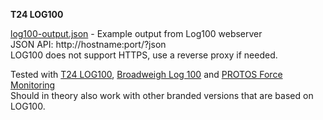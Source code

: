 **T24 LOG100**    

[log100-output.json](log100-output.json) - Example output from Log100 webserver  
JSON API: http://hostname:port/?json  
LOG100 does not support HTTPS, use a reverse proxy if needed.  

Tested with [T24 LOG100](https://www.mantracourt.com/software/t24-range/t24log100-channel-data-logging-visualisation-software), [Broadweigh Log 100](https://www.broadweigh.com/product/data-logging-viewing-software/) and [PROTOS Force Monitoring](https://www.protos-one.com/force-measurement)  
Should in theory also work with other branded versions that are based on LOG100.  


